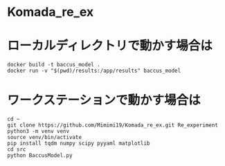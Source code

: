 # Komada_re_ex

# ローカルディレクトリで動かす場合は
```
docker build -t baccus_model .
docker run -v "$(pwd)/results:/app/results" baccus_model
```
# ワークステーションで動かす場合は
```
cd ~ 
git clone https://github.com/Mimimi19/Komada_re_ex.git Re_experiment
python3 -m venv venv
source venv/bin/activate
pip install tqdm numpy scipy pyyaml matplotlib
cd src
python BaccusModel.py
```
